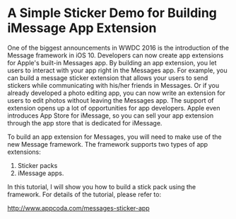 # A Simple Sticker Demo for Building iMessage App Extension

One of the biggest announcements in WWDC 2016 is the introduction of the Message framework in iOS 10. Developers can now create app extensions for Apple's built-in Messages app. By building an app extension, you let users to interact with your app right in the Messages app. For example, you can build a message sticker extension that allows your users to send stickers while communicating with his/her friends in Messages. Or if you already developed a photo editing app, you can now write an extension for users to edit photos without leaving the Messages app. The support of extension opens up a lot of opportunities for app developers. Apple even introduces App Store for iMessage, so you can sell your app extension through the app store that is dedicated for iMessage.

To build an app extension for Messages, you will need to make use of the new Message framework. The framework supports two types of app extensions: 

1. Sticker packs
2. iMessage apps. 

In this tutorial, I will show you how to build a stick pack using the framework. For details of the tutorial, please refer to:

http://www.appcoda.com/messages-sticker-app
